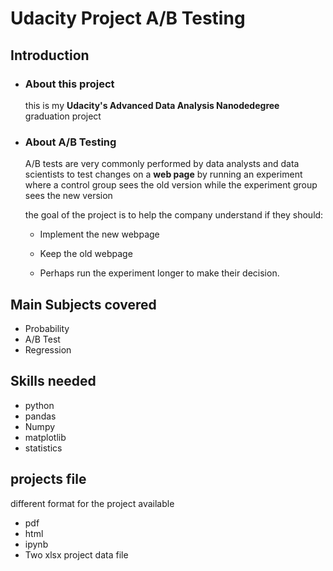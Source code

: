 # Udacity Project A/B Testing

## Introduction
 * ### About this project
   this is my **Udacity's Advanced Data Analysis Nanodedegree** graduation project 


 * ### About A/B Testing
   A/B tests are very commonly performed by data analysts and data scientists to test changes on a **web page** by running an experiment where a control group sees the      old version while the experiment group sees the new version
   
   the goal of the project is to help the company understand if they should:

     * Implement the new webpage
      
     * Keep the old webpage
      
     * Perhaps run the experiment longer to make their decision.
  
  
  ##  Main Subjects covered 
   *  Probability
   *  A/B Test
   *  Regression
     
  ## Skills needed
   * python
   * pandas
   * Numpy
   * matplotlib 
   * statistics
    
  ## projects file
      
   different format for the project available
   * pdf
   * html
   * ipynb
   * Two xlsx  project data file 
  
  
